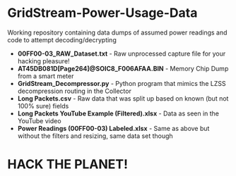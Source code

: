# GridStream-Power-Usage-Data
Working repository containing data dumps of assumed power readings and code to attempt decoding/decrypting

- **00FF00-03_RAW_Dataset.txt** - Raw unprocessed capture file for your hacking pleasure!
- **AT45DB081D[Page264]@SOIC8_F006AFAA.BIN** - Memory Chip Dump from a smart meter
- **GridStream_Decompressor.py** - Python program that mimics the LZSS decompression routing in the Collector
- **Long Packets.csv** - Raw data that was split up based on known (but not 100% sure) fields
- **Long Packets YouTube Example (Filtered).xlsx** - Data as seen in the YouTube video
- **Power Readings (00FF00-03) Labeled.xlsx** - Same as above but without the filters and resizing, same data set though

# HACK THE PLANET!
